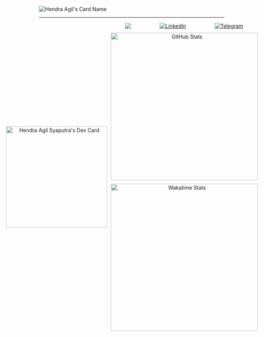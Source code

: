 ![Hendra Agil's Card Name](https://cardivo.vercel.app/api?name=Hendra%20Agil&description=Hi,%20I%27m%20a%20Web%20Developer%20and%20I%27m%2018%20y.o.%20Nice%20to%20meet%20you%20%F0%9F%91%8B&image=https://raw.githubusercontent.com/hendraaagil/website/main/public/ha-logo.png&backgroundColor=%231d1f28&pattern=brickWall&colorPattern=%23EFF4F6&opacity=0.05&fontColor=%23eff4f6)

---

<div align="center">
  <div style="display: flex; width: 100%; justify-content: center; align-items: center;">
    <div style="margin: 0 5px;">
      <a href="https://app.daily.dev/hendraaagil">
        <img src="https://api.daily.dev/devcards/4ec5643ee0ff465bbedeaf7344b18812.png?r=19m" width="275" alt="Hendra Agil Syaputra's Dev Card"/>
      </a>
    </div>
    <div style="display: flex; flex-direction: column; margin: 0 5px;">
      <div style="display: flex; justify-content: space-around;">
        <a href="https://twitter.com/hendraaagil" target="_blank">
          <img src="https://img.shields.io/badge/twitter-%231DA1F2?&style=for-the-badge&logo=twitter&logoColor=white" />
        </a>
        <a href="https://linkedin.com/in/hendraaagil" target="_blank">
          <img src="https://img.shields.io/badge/LinkedIn-%230077B5.svg?&style=for-the-badge&logo=linkedin&logoColor=white" alt="LinkedIn" />
        </a>
        <a href="https://t.me/hendraaagil" target="_blank">
          <img src="https://img.shields.io/badge/-Telegram-2ca5e0?style=for-the-badge&logo=telegram" alt="Telegram" />
        </a>
      </div>
      <img src="https://github-readme-stats.vercel.app/api?username=hendraaagil&theme=react&show_icons=true&custom_title=Hendra%20Agil%27s%20GitHub%20Stats" width="400" alt="GitHub Stats" style="margin-top: 10px;" />
      <img src="https://github-readme-stats.vercel.app/api/wakatime?username=hendraaagil&theme=react&layout=compact&langs_count=10&custom_title=Hendra%20Agil%27s%20Wakatime%20Stats" width="400" alt="Wakatime Stats" style="margin-top: 10px;" />
    </div>
  </div>
</div>
